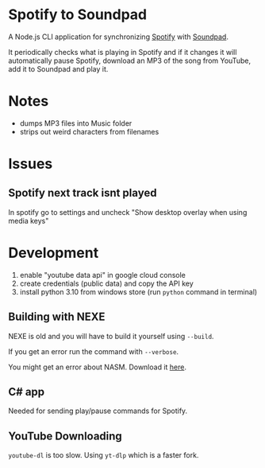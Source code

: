 # Spotify to Soundpad

A Node.js CLI application for synchronizing [Spotify](https://www.spotify.com/au/) with [Soundpad](https://leppsoft.com/soundpad/en/).

It periodically checks what is playing in Spotify and if it changes it will automatically pause Spotify, download an MP3 of the song from YouTube, add it to Soundpad and play it.

# Notes

- dumps MP3 files into Music folder
- strips out weird characters from filenames

# Issues

## Spotify next track isnt played

In spotify go to settings and uncheck "Show desktop overlay when using media keys"

# Development

1. enable "youtube data api" in google cloud console
2. create credentials (public data) and copy the API key
3. install python 3.10 from windows store (run `python` command in terminal)

## Building with NEXE

NEXE is old and you will have to build it yourself using `--build`.

If you get an error run the command with `--verbose`.

You might get an error about NASM. Download it [here](https://www.nasm.us/pub/nasm/releasebuilds/2.15.04/win64/).

## C# app

Needed for sending play/pause commands for Spotify.

## YouTube Downloading

`youtube-dl` is too slow. Using `yt-dlp` which is a faster fork.
